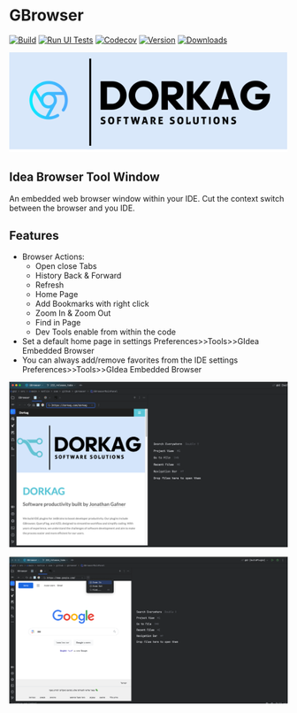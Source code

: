 # GBrowser

[![Build](https://github.com/edgafner/GBrowser/actions/workflows/build.yml/badge.svg?branch=main)](https://github.com/edgafner/GBrowser/actions/workflows/build.yml)
[![Run UI Tests](https://github.com/edgafner/GBrowser/actions/workflows/run-ui-tests.yml/badge.svg?branch=main)](https://github.com/edgafner/GBrowser/actions/workflows/run-ui-tests.yml)
[![Codecov](https://codecov.io/github/edgafner/GBrowser/branch/main/graph/badge.svg?token=FNLVYK2SJY)](https://codecov.io/github/edgafner/GBrowser)
[![Version](https://img.shields.io/jetbrains/plugin/v/14458-gbrowser.svg)](https://plugins.jetbrains.com/plugin/14458-gbrowser)
[![Downloads](https://img.shields.io/jetbrains/plugin/d/14458-gbrowser.svg)](https://plugins.jetbrains.com/plugin/14458-gbrowser)

![GBrowser][file:GBrowser]

## Idea Browser Tool Window

<!-- Plugin description -->
An embedded web browser window within your IDE. Cut the context switch between the browser and you IDE.

## Features

- Browser Actions:
    - Open close Tabs
    - History Back & Forward
    - Refresh
    - Home Page
    - Add Bookmarks with right click
    - Zoom In & Zoom Out
    - Find in Page
    - Dev Tools enable from within the code
- Set a default home page in settings Preferences>>Tools>>GIdea Embedded Browser
- You can always add/remove favorites from the IDE settings Preferences>>Tools>>GIdea Embedded Browser

<!-- Plugin description end -->

![image](.github/dorkag.png)

![image](.github/other_actions.png)


[file:GBrowser]: ./.github/readme/Gbrowser.svg



 
